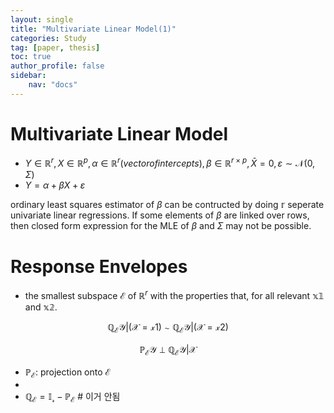 ```yaml
---
layout: single
title: "Multivariate Linear Model(1)"
categories: Study
tag: [paper, thesis]
toc: true
author_profile: false
sidebar:
    nav: "docs"
---
```



Multivariate Linear Model
===

- $Y \in \mathbb{R}^r , X \in \mathbb{R}^p , \alpha \in \mathbb{R}^r (vector of intercepts), \beta \in \mathbb{R}^{r\times p},  \bar{X} = 0, \varepsilon\sim\mathcal{N}(0,\Sigma)$
- $Y = \alpha + \beta X + \varepsilon$

ordinary least squares estimator of $\beta$ can be contructed by doing $\mathbb{r}$ seperate univariate linear regressions. If some elements of $\beta$ are linked over rows, then closed form expression for the MLE of $\beta$ and $\Sigma$ may not be possible.

Response Envelopes
===

- the smallest subspace $\mathcal{E}$ of $\mathbb{R}^r$ with the properties that, for all relevant $\mathbb{x1}$ and $\mathbb{x2}$.
```math
\mathbb{Q}_\mathcal{E} \mathcal{Y}|(\mathcal{X}=\mathcal{x1})\sim \mathbb{Q}_\mathcal{E} \mathcal{Y}|(\mathcal{X}=\mathcal{x2})
```
```math
\mathbb{P}_\mathcal{E} \mathcal{Y} \perp \mathbb{Q}_\mathcal{E} \mathcal{Y}|\mathcal{X}
```


- $\mathbb{P}_\mathcal{E}$: projection onto $\mathcal{E}$
- 
- $\mathbb{Q}_\mathcal{E} = \mathbb{I}_\mathcal{r} - \mathbb{P}_\mathcal{E}$ # 이거 안됨



